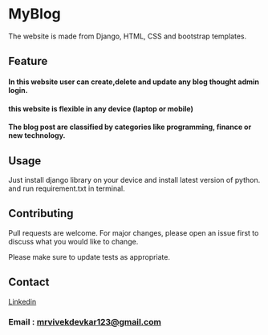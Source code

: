 # MyBlog

The website is made from Django, HTML, CSS and bootstrap templates.

## Feature

#### In this website user can create,delete and update any blog thought admin login.
#### this website is flexible in any device (laptop or mobile)
#### The blog post are classified by  categories like programming, finance or new technology.


## Usage

Just install django library on your device and install latest version of python. and run requirement.txt in terminal.

## Contributing
Pull requests are welcome. For major changes, please open an issue first to discuss what you would like to change.

Please make sure to update tests as appropriate.

<!-- # screenshots

### screenshot 1
![screenshot](/ScreenShot/Screenshot_1.png)

### screenshot 2
![screenshot](/ScreenShot/Screenshot_2.png)
 -->


## Contact
[Linkedin](https://www.linkedin.com/in/vivekdevkar123)


### Email : mrvivekdevkar123@gmail.com
